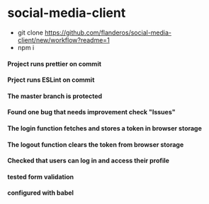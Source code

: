 # social-media-client

- git clone https://github.com/flanderos/social-media-client/new/workflow?readme=1
- npm i

#### Project runs prettier on commit

#### Prject runs ESLint on commit

#### The master branch is protected

#### Found one bug that needs improvement check "Issues"

#### The login function fetches and stores a token in browser storage

#### The logout function clears the token from browser storage

#### Checked that users can log in and access their profile

#### tested form validation

#### configured with babel
